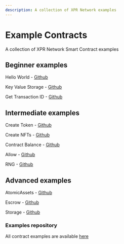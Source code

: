 ```yaml
---
description: A collection of XPR Network examples
---
```


# Example Contracts

A collection of XPR Network Smart Contract examples

## Beginner examples

Hello World - [Github](https://github.com/ProtonProtocol/proton-ts-contracts/blob/main/examples/hello/hello.contract.ts)

Key Value Storage - [Github](https://github.com/ProtonProtocol/proton-ts-contracts/blob/main/examples/kv/kv.contract.ts)

Get Transaction ID - [Github](https://github.com/ProtonProtocol/proton-ts-contracts/blob/main/examples/txid/txid.contract.ts)


## Intermediate examples

Create Token - [Github](https://github.com/ProtonProtocol/proton-ts-contracts/blob/main/assembly/token/token.contract.ts)

Create NFTs - [Github](https://github.com/ProtonProtocol/proton-ts-contracts/blob/main/examples/createnft/createnft.contract.ts)

Contract Balance - [Github](https://github.com/ProtonProtocol/proton-ts-contracts/tree/main/assembly/balance)

Allow - [Github](https://github.com/ProtonProtocol/proton-ts-contracts/blob/main/assembly/allow/allow.contract.ts)

RNG - [Github](https://github.com/ProtonProtocol/proton-ts-contracts/blob/main/examples/rng/rng.contract.ts)

## Advanced examples

AtomicAssets - [Github](https://github.com/ProtonProtocol/proton-ts-contracts/blob/main/assembly/atomicassets/atomicassets.contract.ts)

Escrow - [Github](https://github.com/ProtonProtocol/proton-ts-contracts/blob/main/assembly/escrow/escrow.contract.ts)

Storage - [Github](https://github.com/ProtonProtocol/proton-ts-contracts/blob/main/assembly/modules/store/store.ts)

### Examples repository

All contract examples are available [here](https://github.com/ProtonProtocol/proton-ts-contracts/tree/main/assembly)